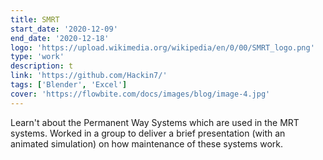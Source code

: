 ```yaml
---
title: SMRT
start_date: '2020-12-09'
end_date: '2020-12-18'
logo: 'https://upload.wikimedia.org/wikipedia/en/0/00/SMRT_logo.png'
type: 'work'
description: t
link: 'https://github.com/Hackin7/'
tags: ['Blender', 'Excel']
cover: 'https://flowbite.com/docs/images/blog/image-4.jpg'
---
```


Learn't about the Permanent Way Systems which are used in the MRT systems.
Worked in a group to deliver a brief presentation (with an animated simulation) on how maintenance of these systems work.
